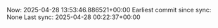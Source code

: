 Now: 2025-04-28 13:53:46.886521+00:00 Earliest commit since sync: None Last sync: 2025-04-28 00:22:37+00:00
